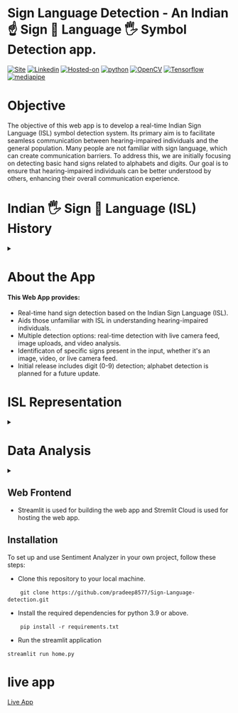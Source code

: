 # Sign Language Detection - An Indian ☝ Sign 👋 Language 🖐️ Symbol Detection app.
[![Site](https://img.shields.io/static/v1?label=visit%20Website&message=ISL%20Detection%20Page&color=yellow)](https://isl-detection.streamlit.app)
[![Linkedin](https://img.shields.io/static/v1?label=visit&message=My%20Linkedin%20Page&color=blue&logo=linkedin)](https://www.linkedin.com/in/shailesh-bisht-b42a73184/)
[![Hosted-on](https://img.shields.io/static/v1?label=made%20with&message=Streamlit&color=c21a09&logo=streamlit)](https://streamlit.io/)
[![python](https://img.shields.io/static/v1?label=Python&message=%3E=3.9&color=orange&logo=python)]()
[![OpenCV](https://img.shields.io/static/v1?label=OpenCV-headless-python&message=4.8.1.78&color=blue&logo=opencv)]()
[![Tensorflow](https://img.shields.io/static/v1?label=Tensorflow&message=2.14.0&color=yellow&logo=tensorflow)]()
[![mediapipe](https://img.shields.io/static/v1?label=Mediapipe&message=0.10.7&color=green&logo=mediapipe)]()
<br>

# Objective
The objective of this web app is to develop a real-time Indian Sign Language (ISL) symbol
detection system. Its primary aim is to facilitate seamless communication between 
hearing-impaired individuals and the general population. Many people are not familiar 
with sign language, which can create communication barriers. To address this, we are 
initially focusing on detecting basic hand signs related to alphabets and digits. Our 
goal is to ensure that hearing-impaired individuals can be better understood by others, 
enhancing their overall communication experience.


# Indian 🖐️ Sign 🤲 Language (ISL) History
<details>
    <summary></summary>
    In the 2000s, the Indian deaf community advocated for an institute dedicated to Indian 
        Sign Language (ISL) teaching and research. Their efforts culminated in the approval of 
        the Indian Sign Language Research and Training Center (ISLRTC) under the Indira Gandhi 
        National Open University (IGNOU), Delhi, in 2011. However, the center at IGNOU closed 
        in 2013, sparking protests. Following discussions and protests, ISLRTC was integrated
          with the Ali Yavar Jung National Institute of Hearing Handicapped (AYJNIHH) in 2015. 
          After further negotiations, ISLRTC was officially established as a Society under the 
          Department of Empowerment of Persons with Disabilities, Ministry of Social Justice
        and Empowerment, in New Delhi on September 28, 2015. This achievement significantly
        addressed gaps in the education and communication needs of India's deaf community.
</details>

# About the App
#### This Web App provides:
- Real-time hand sign detection based on the Indian Sign Language (ISL).
- Aids those unfamiliar with ISL in understanding hearing-impaired individuals.
- Multiple detection options: real-time detection with live camera feed, image uploads, and video analysis.
- Identificaton of specific signs present in the input, whether it's an image, video, or live camera feed.
- Initial release includes digit (0-9) detection; alphabet detection is planned for a future update.


# ISL Representation
<details>
    <summary></summary>

- ISL has its own distinct vocabulary and grammar system. It is not directly based on spoken languages like Hindi or English but has its own
    syntax and grammar rules. 
- ISL relies on various handshapes and movements to convey meaning. Different handshapes and movements can represent different words, ideas, or
concepts.
## Hand Signs for Digits 0-9
<br>
<img src = 'images/ISL-digits.jpg' width='600' height='300'>
<br>

## Hand Signs for Alphbet A-Z
<br>
<img src = 'images/ISL alphabets.jpg' width='600' height='600'>
</details>

# Data Analysis
<details>
    <summary></summary>

#### i). Source Data
- Created Custom Data of Hand signs using Google's [Teachable Machines](https://teachablemachine.withgoogle.com/train) along with [Kaggle's ISL Dataset](https://www.kaggle.com/datasets/prathumarikeri/indian-sign-language-isl/data)

#### ii). Preprocessing
- **Data Augmentation** - a technique to increase the diversity of your training set by applying random (but realistic) transformations, such as image rotation.

- Applied data augmentation techniques to enhance training dataset diversity using Keras' ImageDataGenerator. Techniques included random horizontal rotation, flipping, brightness and contrast adjustments, resizing, resampling, and more.

- Developed a custom dataset utilizing Google Teachable Machine, further contributing to the dataset's richness and authenticity.

- Please refer to this **[notebook](https://colab.research.google.com/drive/1w6l66LP_64kAyPYr55McLQwcjCvdrlEo#scrollTo=6MB5xTQeSLOP)** for complete detailed analysis, also check out other files in this **[📁](https://drive.google.com/drive/u/0/folders/1REEotHVi5nWUc2GXjauM6MUBULE7TL_d)**,all these are part of the Data Pre-processing and Data Cleaning.

#### iii). CNN Architecture
- created a **Convolutional Nueral Network** (CNN) Model with below architecture
<img src='images/s1.png' width='800' height='600'>

- Leveraged Google's **Teachable Machine** to develop a more intricate neural network, which significantly improved model performance.

- Applied Keras' **ImageDataGenerator**, a powerful tool for augmenting the training dataset. This included techniques such as random horizontal rotation, flipping, adjustments in brightness, contrast, resizing, resampling, and more, resulting in a more diverse and authentic dataset.

- Incorporated **Mediapipe**'s Hands solutions to accurately identify and display hand landmarks within images. Subsequently, the hand regions were cropped from the images and fed into the CNN model for precise predictions.
</details>

## Web Frontend
- Streamlit is used for building the web app and Stremlit Cloud is used for hosting the web app.

## Installation
To set up and use Sentiment Analyzer in your own project, follow these steps:

- Clone this repository to your local machine.
```
    git clone https://github.com/pradeep8577/Sign-Language-detection.git
```
- Install the required dependencies for python 3.9 or above.
```
    pip install -r requirements.txt
```
- Run the streamlit application
```
streamlit run home.py
```

# live app 
[Live App](https://share.streamlit.io/pradeep8577)